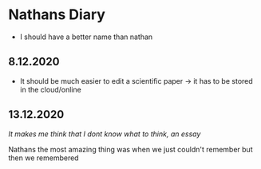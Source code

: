 Nathans Diary
=============

- I should have a better name than nathan

8.12.2020
----

- It should be much easier to edit a scientific paper -> it has to be stored in the cloud/online

13.12.2020
----
*It makes me think that I dont know what to think, an essay*

Nathans the most amazing thing was when we just couldn't remember but then we remembered 


